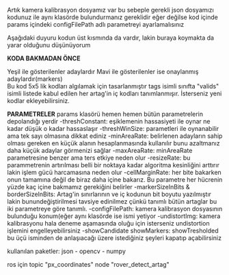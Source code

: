 Artık kamera kalibrasyon dosyamız var bu sebeple gerekli json dosyamızı kodunuz ile aynı klasörde bulundurmanız gereklidir
eğer değilse kod içinde params içindeki configFilePath adlı parametreyi ayarlamalısınız

Aşağıdaki duyuru kodun üst kısmında da vardır, lakin buraya koymakta da yarar olduğunu düşünüyorum

**KODA BAKMADAN ÖNCE**

Yeşil ile gösterilenler adaylardır 
Mavi ile gösterilenler ise onaylanmış adaylardır(markers)                                                                                                            
Bu kod 5x5 lik kodları algılamak için tasarlanmıştır tags isimli sınıfta "valids" isimli listede
kabul edilen her artag'in iç kodları tanımlanmışır. İsterseniz yeni kodlar ekleyebilirsiniz.

**PARAMETRELER**
params klasörü hemen hemen bütün parametrelerin depolandığı yerdir
-threshConstant: eşiklemenin hassasiyeti ile oynar ne kadar düşük o kadar hassaslaşır
-threshWinSize: parametleri ile oynanabilir ama tek sayı olmasına dikkat ediniz
-minAreaRate: belirlenen adayların sahip olması gereken en küçük alanın hesaplanmasında kullanılır bunu azaltmanız daha küçük adaylar görmenizi sağlar
-maxAreaRate: minAreaRate parametresine benzer ama ters etkiye neden olur
-resizeRate: bu parammetrenin artırılması belli bir noktaya kadar algoritma kesinliğini arttırır lakin işlem gücü harcamasına neden olur
-cellMarginRate: her bite bakarken onun tamamına değil de biraz daha içine bakarız. Bu parametre her hücrenin yüzde kaç içine bakmamız gerekiğini belirler
-markerSizeInBits & borderSizeInBits: Artag'in sınırlarının ve iç kodunun bit boyutu yazılmıştır lakin bunundeğiştirilmesi tavsiye edinilmez çünkü tanımlı bütün artaglar bu iki parametreye göre tanımlı.
-configFilePath: kamera kalibrasyon dosyasının bulunduğu konum(eğer aynı klasörde ise ismi yetiyor
-undistortImg: kamera kalibrasyonu hala deneme aşamasında oluğu için isterseniz undistortion işlemini engelleyebilirsiniz
-showCandidate showMarkers: showTresholded bu üçü isminden de anlaşıacağı üzere istediğiniz şeyleri kapatıp açabilirsiniz



kullanılan paketler: json - opencv - numpy

ros için topic
 "px_coordinates"
 node "rover_detect_artag"
